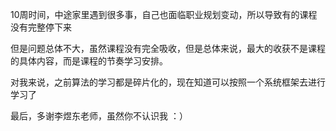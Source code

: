 10周时间，中途家里遇到很多事，自己也面临职业规划变动，所以导致有的课程没有完整停下来

但是问题总体不大，虽然课程没有完全吸收，但是总体来说，最大的收获不是课程的具体内容，而是课程的节奏学习安排。

对我来说，之前算法的学习都是碎片化的，现在知道可以按照一个系统框架去进行学习了

最后，多谢李煜东老师，虽然你不认识我 ：）
